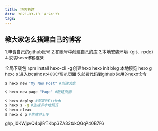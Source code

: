 ```yaml
---
title: 博客搭建
date: 2021-03-13 14:24:23
tags:
---
```

## 教大家怎么搭建自己的博客
1.申请自己的github账号
2.在账号中创建自己的库
3.本地安装环境（git、node）
4.安装hexo博客框架
<!-- more -->
全局下载包
npm install hexo-cli -g
创建hexo
hexo init blog
本地预览
hexo g
hexo s
进入localhost:4000/预览页面
5.部署代码到github
常用的hexo命令
``` bash
$ hexo new "My New Post" #创建文章
```
``` bash
$ hexo new page "Page" #新建页面
```
``` bash
$ hexo deploy #部署到GitHub
$ hexo s -g #生成并本地预览
$ hexo clean
$ hexo d g #生成并上传
```
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